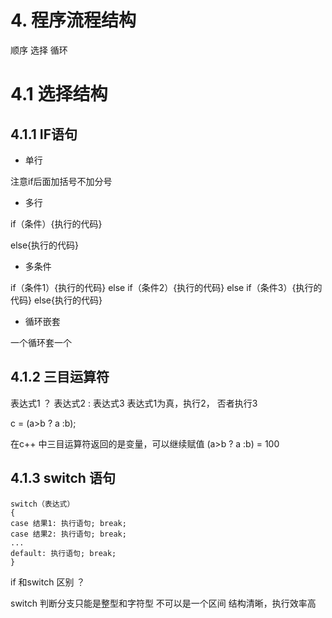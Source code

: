 # 4. 程序流程结构
 顺序   选择   循环
 
 # 4.1 选择结构
  ## 4.1.1 IF语句
  
  * 单行
  
   注意if后面加括号不加分号
   
  * 多行
  
  if（条件）{执行的代码}
  
  else{执行的代码}
  
  * 多条件
  
  if（条件1）{执行的代码}   else if（条件2）{执行的代码}   else if（条件3）{执行的代码}     else{执行的代码} 
  
  * 循环嵌套
  
  一个循环套一个
  
  ## 4.1.2 三目运算符
  表达式1 ？ 表达式2 : 表达式3         表达式1为真，执行2， 否者执行3
  
  c = (a>b ? a :b);
  
  在c++ 中三目运算符返回的是变量，可以继续赋值
  (a>b ? a :b) = 100
  
  ## 4.1.3 switch 语句
  
    switch（表达式）
    {
    case 结果1: 执行语句; break;
    case 结果2: 执行语句; break;
    ...
    default: 执行语句; break;
    }
  
  if 和switch 区别 ？
  
  switch 判断分支只能是整型和字符型   不可以是一个区间    结构清晰，执行效率高
 
